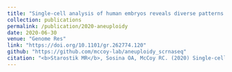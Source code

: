 ```yaml
---
title: "Single-cell analysis of human embryos reveals diverse patterns of aneuploidy and mosaicism."
collection: publications
permalink: /publication/2020-aneuploidy
date: 2020-06-30
venue: "Genome Res"
link: "https://doi.org/10.1101/gr.262774.120"
github: "https://github.com/mccoy-lab/aneuploidy_scrnaseq"
citation: "<b>Starostik MR</b>, Sosina OA, McCoy RC. (2020) Single-cell analysis of human embryos reveals diverse patterns of aneuploidy and mosaicism. <i>Genome Res</i> 30: 814-825. doi:10.1101/gr.262774.120"
---
```

